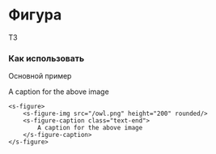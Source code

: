 # Фигура

ТЗ

### Как использовать
Основной пример

<s-figure>
    <s-figure-img src="/owl.png" height="200" rounded/>
    <s-figure-caption class="text-end">
        A caption for the above image
    </s-figure-caption>
</s-figure>

``` vue
<s-figure>
    <s-figure-img src="/owl.png" height="200" rounded/>
    <s-figure-caption class="text-end">
        A caption for the above image
    </s-figure-caption>
</s-figure>
```
